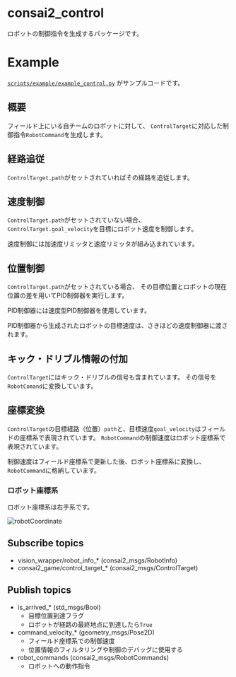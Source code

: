 # consai2_control

ロボットの制御指令を生成するパッケージです。

# Example

[`scripts/example/example_control.py`](https://github.com/SSL-Roots/consai2/blob/master/consai2_control/scripts/example/example_control.py)
がサンプルコードです。

## 概要

フィールド上にいる自チームのロボットに対して、
`ControlTarget`に対応した制御指令`RobotCommand`を生成します。

## 経路追従

`ControlTarget.path`がセットされていればその経路を追従します。

## 速度制御

`ControlTarget.path`がセットされていない場合、
`ControlTarget.goal_velocity`を目標にロボット速度を制御します。

速度制御には加速度リミッタと速度リミッタが組み込まれています。

## 位置制御

`ControlTarget.path`がセットされている場合、
その目標位置とロボットの現在位置の差を用いてPID制御器を実行します。

PID制御器には速度型PID制御器を使用しています。

PID制御器から生成されたロボットの目標速度は、さきほどの速度制御器に渡されます。

## キック・ドリブル情報の付加

`ControlTarget`にはキック・ドリブルの信号も含まれています。
その信号を`RobotComand`に変換しています。

## 座標変換

`ControlTarget`の目標経路（位置）`path`と、目標速度`goal_velocity`はフィールドの座標系で表現されています。
`RobotCommand`の制御速度はロボット座標系で表現されています。

制御速度はフィールド座標系で更新した後、ロボット座標系に変換し、`RobotCommand`に格納しています。

### ロボット座標系

ロボット座標系は右手系です。

![robotCoordinate](https://github.com/SSL-Roots/consai2/blob/images/images/robotCoordinate.png)

## Subscribe topics

- vision_wrapper/robot_info_* (consai2_msgs/RobotInfo)
- consai2_game/control_target_* (consai2_msgs/ControlTarget)

## Publish topics

- is_arrived_* (std_msgs/Bool)
  - 目標位置到達フラグ
  - ロボットが経路の最終地点に到達したら`True`
- command_velocity_* (geometry_msgs/Pose2D)
  - フィールド座標系での制御速度
  - 位置情報のフィルタリングや制御のデバッグに使用する
- robot_commands (consai2_msgs/RobotCommands)
  - ロボットへの動作指令

